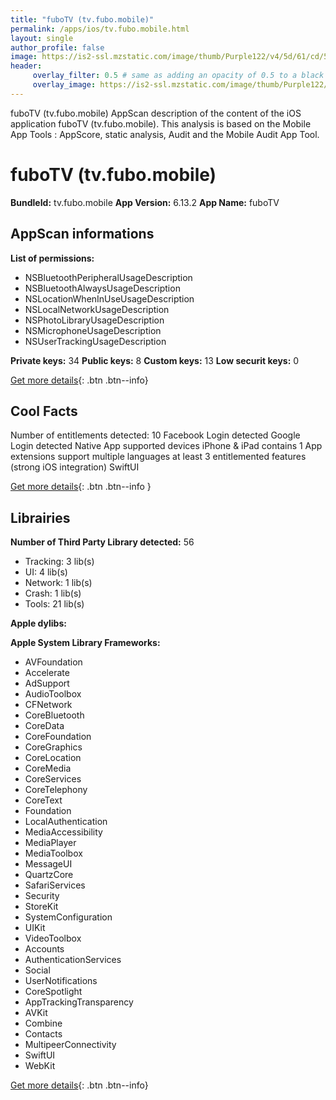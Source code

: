 ```yaml
---
title: "fuboTV (tv.fubo.mobile)"
permalink: /apps/ios/tv.fubo.mobile.html
layout: single
author_profile: false
image: https://is2-ssl.mzstatic.com/image/thumb/Purple122/v4/5d/61/cd/5d61cd0a-4f5a-4c62-0328-a64321a44977/AppIcon-1x_U007emarketing-0-10-0-85-220.png/512x512bb.jpg
header: 
     overlay_filter: 0.5 # same as adding an opacity of 0.5 to a black background
     overlay_image: https://is2-ssl.mzstatic.com/image/thumb/Purple122/v4/5d/61/cd/5d61cd0a-4f5a-4c62-0328-a64321a44977/AppIcon-1x_U007emarketing-0-10-0-85-220.png/512x512bb.jpg
---
```

fuboTV (tv.fubo.mobile) AppScan description of the content of the iOS application fuboTV (tv.fubo.mobile). This analysis is based on the Mobile App Tools : AppScore, static analysis, Audit and the Mobile Audit App Tool.

# fuboTV (tv.fubo.mobile)

**BundleId:** tv.fubo.mobile
**App Version:** 6.13.2
**App Name:** fuboTV


## AppScan informations 

**List of permissions:** 
- NSBluetoothPeripheralUsageDescription
- NSBluetoothAlwaysUsageDescription
- NSLocationWhenInUseUsageDescription
- NSLocalNetworkUsageDescription
- NSPhotoLibraryUsageDescription
- NSMicrophoneUsageDescription
- NSUserTrackingUsageDescription
  
  
**Private keys:** 34
**Public keys:** 8
**Custom keys:** 13
**Low securit keys:** 0
  
[Get more details](/pricing.html){: .btn .btn--info}

## Cool Facts

Number of entitlements detected: 10
Facebook Login detected
Google Login detected
Native App
supported devices iPhone & iPad
contains 1 App extensions
support multiple languages
at least 3 entitlemented features (strong iOS integration)
SwiftUI
  
[Get more details](/pricing.html){: .btn .btn--info }

## Librairies 
**Number of Third Party Library detected:** 56
- Tracking: 3 lib(s)
- UI: 4 lib(s)
- Network: 1 lib(s)
- Crash: 1 lib(s)
- Tools: 21 lib(s)


**Apple dylibs:**


**Apple System Library Frameworks:**
- AVFoundation
- Accelerate
- AdSupport
- AudioToolbox
- CFNetwork
- CoreBluetooth
- CoreData
- CoreFoundation
- CoreGraphics
- CoreLocation
- CoreMedia
- CoreServices
- CoreTelephony
- CoreText
- Foundation
- LocalAuthentication
- MediaAccessibility
- MediaPlayer
- MediaToolbox
- MessageUI
- QuartzCore
- SafariServices
- Security
- StoreKit
- SystemConfiguration
- UIKit
- VideoToolbox
- Accounts
- AuthenticationServices
- Social
- UserNotifications
- CoreSpotlight
- AppTrackingTransparency
- AVKit
- Combine
- Contacts
- MultipeerConnectivity
- SwiftUI
- WebKit


  
[Get more details](/pricing.html){: .btn .btn--info}

